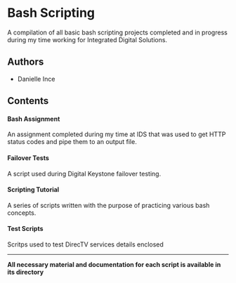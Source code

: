 # Bash Scripting

A compilation of all basic bash scripting projects completed and in progress during my time working for Integrated Digital Solutions. 

## Authors
- Danielle Ince

## Contents

#### Bash Assignment
An assignment completed during my time at IDS that was used to get HTTP status codes and pipe them to an output file.

#### Failover Tests
A script used during Digital Keystone failover testing.

#### Scripting Tutorial
A series of scripts written with the purpose of practicing various bash concepts.

#### Test Scripts
Scritps used to test DirecTV services details enclosed

----

**All necessary material and documentation for each script is available in its  directory**
